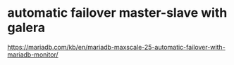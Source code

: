 # automatic failover master-slave with galera 

https://mariadb.com/kb/en/mariadb-maxscale-25-automatic-failover-with-mariadb-monitor/

